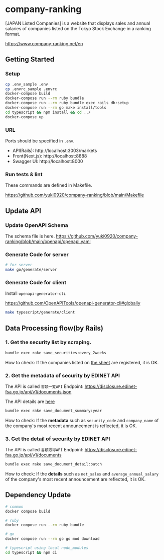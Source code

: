 # company-ranking

[JAPAN Listed Companies] is a website that displays sales and annual salaries of companies listed on the Tokyo Stock Exchange in a ranking format.

https://www.company-ranking.net/en

## Getting Started

### Setup

```sh
cp .env_sample .env
cp .envrc_sample .envrc
docker-compose build
docker-compose run --rm ruby bundle
docker-compose run --rm ruby bundle exec rails db:setup
docker-compose run --rm go make install/tools
cd typescript && npm install && cd ../
docker-compose up
```


### URL

Ports should be specified in `.env`.

- API(Rails): http://localhost:3003/markets
- Front(Next.js): http://localhost:8888
- Swagger UI: http://localhost:8000


### Run tests & lint

These commands are defined in Makefile.

https://github.com/yuki0920/company-ranking/blob/main/Makefile

## Update API

### Update OpenAPI Schema

The schema file is here.
https://github.com/yuki0920/company-ranking/blob/main/openapi/openapi.yaml

### Generate Code for server

```sh
# for server
make go/generate/server
```


### Generate Code for client

Install `openapi-generator-cli`

https://github.com/OpenAPITools/openapi-generator-cli#globally

```sh
make typescript/generate/client
```

## Data Processing flow(by Rails)

### 1. Get the security list by scraping.

```sh
bundle exec rake save_securities:every_2weeks
```

How to check: If the companies listed on [the sheet](https://www.jpx.co.jp/listing/stocks/new/index.html) are registered, it is OK.

### 2. Get the metadata of security by EDINET API

The API is called `書類一覧API`
Endpoint: https://disclosure.edinet-fsa.go.jp/api/v1/documents.json

The API details are [here](https://disclosure2dl.edinet-fsa.go.jp/guide/static/disclosure/WZEK0110.html)

```sh
bundle exec rake save_document_summary:year
```

How to check: If the **metadata** such as `security_code` and `company_name` of the company's most recent announcement is reflected, it is OK.

### 3. Get the detail of security by EDINET API

The API is called `書類取得API`
Endpoint: https://disclosure.edinet-fsa.go.jp/api/v1/documents


```sh
bundle exec rake save_document_detail:batch
```

How to check: If the **details** such as `net_sales` and `average_annual_salary` of the company's most recent announcement are reflected, it is OK.

## Dependency Update

```sh
# common
docker compose build

# ruby
docker compose run --rm ruby bundle

# go
docker compose run --rm go go mod download

# typescript using local node_modules
cd typescript && npm ci
```
